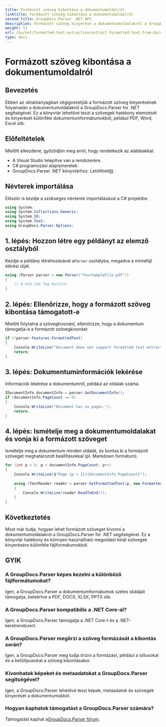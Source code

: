 ```yaml
---
title: Formázott szöveg kibontása a dokumentumoldalról
linktitle: Formázott szöveg kibontása a dokumentumoldalról
second_title: GroupDocs.Parser .NET API
description: Formázott szöveg kinyerése a dokumentumoldalakról a GroupDocs.Parser for .NET segítségével. Hatékony és megbízható szövegkivonási megoldás.
weight: 11
url: /hu/net/formatted-text-extraction/extract-formatted-text-from-document-page/
type: docs
---
```

# Formázott szöveg kibontása a dokumentumoldalról

## Bevezetés
Ebben az oktatóanyagban végigvezetjük a formázott szöveg kinyerésének folyamatán a dokumentumoldalakról a GroupDocs.Parser for .NET segítségével. Ez a könyvtár lehetővé teszi a szövegek hatékony elemzését és kinyerését különféle dokumentumformátumokból, például PDF, Word, Excel stb.
## Előfeltételek
Mielőtt elkezdené, győződjön meg arról, hogy rendelkezik az alábbiakkal:
- A Visual Studio telepítve van a rendszerére.
- C# programozási alapismeretek.
-  GroupDocs.Parser .NET könyvtárhoz. Letöltheti[itt](https://releases.groupdocs.com/parser/net/).

## Névterek importálása
Először is kezdje a szükséges névterek importálásával a C# projektbe.
```csharp
using System;
using System.Collections.Generic;
using System.IO;
using System.Text;
using GroupDocs.Parser.Options;
```
## 1. lépés: Hozzon létre egy példányt az elemző osztályból
 Kezdje a példány létrehozásával a`Parser` osztályba, megadva a mintafájl elérési útját.
```csharp
using (Parser parser = new Parser("YourSampleFile.pdf"))
{
    // A kód ide fog kerülni
}
```
## 2. lépés: Ellenőrizze, hogy a formázott szöveg kibontása támogatott-e
Mielőtt folytatná a szövegkivonást, ellenőrizze, hogy a dokumentum támogatja-e a formázott szövegkivonást.
```csharp
if (!parser.Features.FormattedText)
{
    Console.WriteLine("Document does not support formatted text extraction.");
    return;
}
```
## 3. lépés: Dokumentuminformációk lekérése
Információk lekérése a dokumentumról, például az oldalak száma.
```csharp
IDocumentInfo documentInfo = parser.GetDocumentInfo();
if (documentInfo.PageCount == 0)
{
    Console.WriteLine("Document has no pages.");
    return;
}
```
## 4. lépés: Ismételje meg a dokumentumoldalakat és vonja ki a formázott szöveget
Ismételje meg a dokumentum minden oldalát, és bontsa ki a formázott szöveget meghatározott beállításokkal (pl. Markdown formátum).
```csharp
for (int p = 0; p < documentInfo.PageCount; p++)
{
    Console.WriteLine($"Page {p + 1}/{documentInfo.PageCount}");
    
    using (TextReader reader = parser.GetFormattedText(p, new FormattedTextOptions(FormattedTextMode.Markdown)))
    {
        Console.WriteLine(reader.ReadToEnd());
    }
}
```

## Következtetés
Most már tudja, hogyan lehet formázott szöveget kivonni a dokumentumoldalakról a GroupDocs.Parser for .NET segítségével. Ez a könyvtár hatékony és könnyen használható megoldást kínál szövegek kinyerésére különféle fájlformátumokból.

## GYIK
### A GroupDocs.Parser képes kezelni a különböző fájlformátumokat?
Igen, a GroupDocs.Parser a dokumentumformátumok széles skáláját támogatja, beleértve a PDF, DOCX, XLSX, PPTX stb.
### A GroupDocs.Parser kompatibilis a .NET Core-al?
Igen, a GroupDocs.Parser támogatja a .NET Core-t és a .NET-keretrendszert.
### A GroupDocs.Parser megőrzi a szöveg formázását a kibontás során?
Igen, a GroupDocs.Parser meg tudja őrizni a formázást, például a stílusokat és a betűtípusokat a szöveg kibontásakor.
### Kivonhatok képeket és metaadatokat a GroupDocs.Parser segítségével?
Igen, a GroupDocs.Parser lehetővé teszi képek, metaadatok és szövegek kinyerését a dokumentumokból.
### Hogyan kaphatok támogatást a GroupDocs.Parser számára?
 Támogatást kaphat a[GroupDocs.Parser fórum](https://forum.groupdocs.com/c/parser/17).
